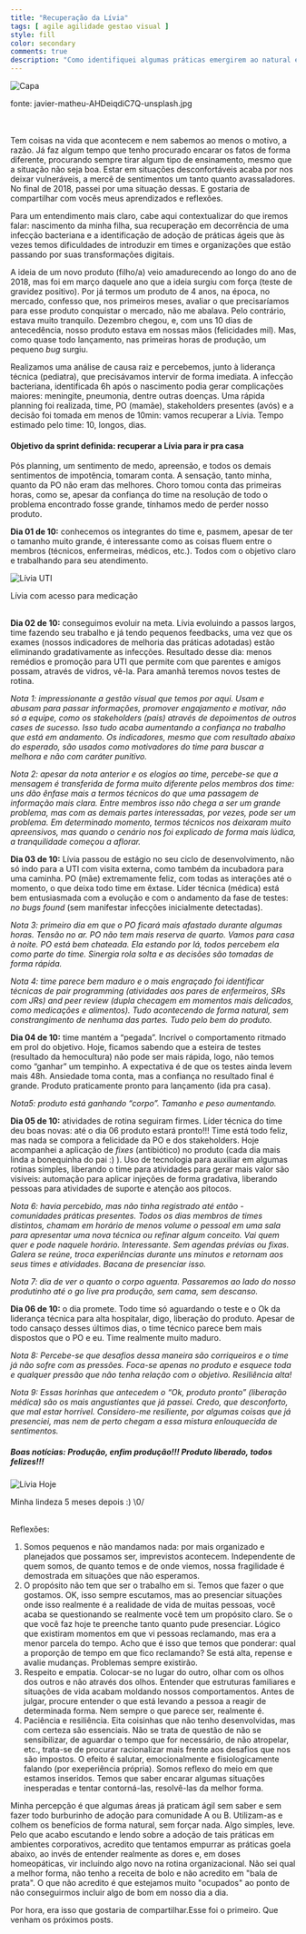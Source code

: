 ```yaml
---
title: "Recuperação da Lívia"
tags: [ agile agilidade gestao visual ]
style: fill
color: secondary
comments: true
description: "Como identifiquei algumas práticas emergirem ao natural em uma UTI Neo"
---
```


![Capa](https://vallinoto.com/media/javier-matheu-AHDeiqdiC7Q-unsplash.jpg)
<figcaption class="caption">fonte: javier-matheu-AHDeiqdiC7Q-unsplash.jpg</figcaption>
<br>
<br>

Tem coisas na vida que acontecem e nem sabemos ao menos o motivo, a razão. Já faz algum tempo que tenho procurado encarar os fatos de forma diferente, procurando sempre tirar algum tipo de ensinamento, mesmo que a situação não seja boa. Estar em situações desconfortáveis acaba por nos deixar vulneráveis, a mercê de sentimentos um tanto quanto avassaladores. No final de 2018, passei por uma situação dessas. E gostaria de compartilhar com vocês meus aprendizados e reflexões.

Para um entendimento mais claro, cabe aqui contextualizar do que iremos falar: nascimento da minha filha, sua recuperação em decorrência de uma infecção bacteriana e a identificação de adoção de práticas ágeis que às vezes temos dificuldades de introduzir em times e organizações que estão passando por suas transformações digitais.

A ideia de um novo produto (filho/a) veio amadurecendo ao longo do ano de 2018, mas foi em março daquele ano que a ideia surgiu com força (teste de gravidez positivo). Por já termos um produto de 4 anos, na época, no mercado, confesso que, nos primeiros meses, avaliar o que precisaríamos para esse produto conquistar o mercado, não me abalava. Pelo contrário, estava muito tranquilo. Dezembro chegou, e, com uns 10 dias de antecedência, nosso produto estava em nossas mãos (felicidades mil). Mas, como quase todo lançamento, nas primeiras horas de produção, um pequeno *bug* surgiu.

Realizamos uma análise de causa raiz e percebemos, junto à liderança técnica (pediatra), que precisávamos intervir de forma imediata. A infecção bacteriana, identificada 6h após o nascimento podia gerar complicações maiores: meningite, pneumonia, dentre outras doenças. Uma rápida planning foi realizada, time, PO (mamãe), stakeholders presentes (avós) e a decisão foi tomada em menos de 10min: vamos recuperar a Lívia. Tempo estimado pelo time: 10, longos, dias.

#### Objetivo da sprint definida: recuperar a Lívia para ir pra casa

Pós planning, um sentimento de medo, apreensão, e todos os demais sentimentos de impotência, tomaram conta. A sensação, tanto minha, quanto da PO não eram das melhores. Choro tomou conta das primeiras horas, como se, apesar da confiança do time na resolução de todo o problema encontrado fosse grande, tínhamos medo de perder nosso produto.

**Dia 01 de 10:** conhecemos os integrantes do time e, pasmem, apesar de ter o tamanho muito grande, é interessante como as coisas fluem entre o membros (técnicos, enfermeiras, médicos, etc.). Todos com o objetivo claro e trabalhando para seu atendimento. 

![Lívia UTI](https://vallinoto.com/media/livia_uti.jpg)
<figcaption class="caption">Lívia com acesso para medicação</figcaption>
<br>

**Dia 02 de 10:** conseguimos evoluir na meta. Lívia evoluindo a passos largos, time fazendo seu trabalho e já tendo pequenos feedbacks, uma vez que os exames (nossos indicadores de melhoria das práticas adotadas) estão eliminando gradativamente as infecções. Resultado desse dia: menos remédios e promoção para UTI que permite com que parentes e amigos possam, através de vidros, vê-la. Para amanhã teremos novos testes de rotina.

*Nota 1: impressionante a gestão visual que temos por aqui. Usam e abusam para passar informações, promover engajamento e motivar, não só a equipe, como os stakeholders (pais) através de depoimentos de outros cases de sucesso. Isso tudo acaba aumentando a confiança no trabalho que está em andamento. Os indicadores, mesmo que com resultado abaixo do esperado, são usados como motivadores do time para buscar a melhora e não com caráter punitivo.*

*Nota 2: apesar da nota anterior e os elogios ao time, percebe-se que a mensagem é transferida de forma muito diferente pelos membros dos time: uns dão ênfase mais a termos técnicos do que uma passagem de informação mais clara. Entre membros isso não chega a ser um grande problema, mas com as demais partes interessadas, por vezes, pode ser um problema. Em determinado momento, termos técnicos nos deixaram muito apreensivos, mas quando o cenário nos foi explicado de forma mais lúdica, a tranquilidade começou a aflorar.*

**Dia 03 de 10:** Lívia passou de estágio no seu ciclo de desenvolvimento, não só indo para a UTI com visita externa, como também da incubadora para uma caminha. PO (mãe) extremamente feliz, com todas as interações até o momento, o que deixa todo time em êxtase. Líder técnica (médica) está bem entusiasmada com a evolução e com o andamento da fase de testes: *no bugs found* (sem manifestar infecções inicialmente detectadas).

*Nota 3: primeiro dia em que o PO ficará mais afastado durante algumas horas. Tensão no ar. PO não tem mais reserva de quarto. Vamos para casa à noite. PO está bem chateada. Ela estando por lá, todos percebem ela como parte do time. Sinergia rola solta e as decisões são tomadas de forma rápida.*

*Nota 4: time parece bem maduro e o mais engraçado foi identificar técnicas de _pair programming_ (atividades aos pares de enfermeiros, SRs com JRs) and peer review (dupla checagem em momentos mais delicados, como medicações e alimentos). Tudo acontecendo de forma natural, sem constrangimento de nenhuma das partes. Tudo pelo bem do produto.*

**Dia 04 de 10:** time mantém a “pegada”. Incrível o comportamento ritmado em prol do objetivo. Hoje, ficamos sabendo que a esteira de testes (resultado da hemocultura) não pode ser mais rápida, logo, não temos como “ganhar” um tempinho. A expectativa é de que os testes ainda levem mais 48h. Ansiedade toma conta, mas a confiança no resultado final é grande. Produto praticamente pronto para lançamento (ida pra casa).

*Nota5: produto está ganhando “corpo”. Tamanho e peso aumentando.*

**Dia 05 de 10:** atividades de rotina seguiram firmes. Líder técnica do time deu boas novas: até o dia 06 produto estará pronto!!! Time está todo feliz, mas nada se compora a felicidade da PO e dos stakeholders. Hoje acompanhei a aplicação de *fixes* (antibiótico) no produto (cada dia mais linda a bonequinha do pai :) ). Uso de tecnologia para auxiliar em algumas rotinas simples, liberando o time para atividades para gerar mais valor são visíveis: automação para aplicar injeções de forma gradativa, liberando pessoas para atividades de suporte e atenção aos pitocos.

*Nota 6: havia percebido, mas não tinha registrado até então - comunidades práticas presentes. Todos os dias membros de times distintos, chamam em horário de menos volume o pessoal em uma sala para apresentar uma nova técnica ou refinar algum conceito. Vai quem quer e pode naquele horário. Interessante. Sem agendas prévias ou fixas. Galera se reúne, troca experiências durante uns minutos e retornam aos seus times e atividades. Bacana de presenciar isso.*

*Nota 7: dia de ver o quanto o corpo aguenta. Passaremos ao lado do nosso produtinho até o go live pra produção, sem cama, sem descanso.*

**Dia 06 de 10:** o dia promete. Todo time só aguardando o teste e o Ok da liderança técnica para alta hospitalar, digo, liberação do produto. Apesar de todo cansaço desses últimos dias, o time técnico parece bem mais dispostos que o PO e eu. Time realmente muito maduro.

*Nota 8: Percebe-se que desafios dessa maneira são corriqueiros e o time já não sofre com as pressões. Foca-se apenas no produto e esquece toda e qualquer pressão que não tenha relação com o objetivo. Resiliência alta!*

*Nota 9: Essas horinhas que antecedem o “Ok, produto pronto” (liberação médica) são os mais angustiantes que já passei. Credo, que desconforto, que mal estar horrível. Considero-me resiliente, por algumas coisas que já presenciei, mas nem de perto chegam a essa mistura enlouquecida de sentimentos.*

##### Boas notícias: Produção, enfim produção!!! Produto liberado, todos felizes!!!


![Lívia Hoje](https://vallinoto.com/media/livia_hj.jpg)
<figcaption class="caption">Minha lindeza 5 meses depois :) \0/</figcaption>
<br>


Reflexões:
1. Somos pequenos e não mandamos nada: por mais organizado e planejados que possamos ser, imprevistos acontecem. Independente de quem somos, de quanto temos e de onde viemos, nossa fragilidade é demostrada em situações que não esperamos.
2. O propósito não tem que ser o trabalho em si. Temos que fazer o que gostamos. OK, isso sempre escutamos, mas ao presenciar situações onde isso realmente é a realidade de vida de muitas pessoas, você acaba se questionando se realmente você tem um propósito claro. Se o que você faz hoje te preenche tanto quanto pude presenciar. Lógico que existiram momentos em que vi pessoas reclamando, mas era a menor parcela do tempo. Acho que é isso que temos que ponderar: qual a proporção de tempo em que fico reclamando? Se está alta, repense e avalie mudanças. Problemas sempre existirão.
3. Respeito e empatia. Colocar-se no lugar do outro, olhar com os olhos dos outros e não através dos olhos. Entender que estruturas familiares e situações de vida acabam moldando nossos comportamentos. Antes de julgar, procure entender o que está levando a pessoa a reagir de determinada forma. Nem sempre o que parece ser, realmente é.
4. Paciência e resiliência. Eita coisinhas que não tenho desenvolvidas, mas com certeza são essenciais. Não se trata de questão de não se sensibilizar, de aguardar o tempo que for necessário, de não atropelar, etc., trata-se de procurar racionalizar mais frente aos desafios que nos são impostos. O efeito é salutar, emocionalmente e fisiologicamente falando (por exeperiência própria). Somos reflexo do meio em que estamos inseridos. Temos que saber encarar algumas situações inesperadas e tentar contorná-las, resolvê-las da melhor forma.

Minha percepção é que algumas áreas já praticam ágil sem saber e sem fazer todo burburinho de adoção para comunidade A ou B. Utilizam-as e colhem os benefícios de forma natural, sem forçar nada. Algo simples, leve. Pelo que acabo escutando e lendo sobre a adoção de tais práticas em ambientes corporativos, acredito que tentamos empurrar as práticas goela abaixo, ao invés de entender realmente as dores e, em doses homeopáticas, vir incluíndo algo novo na rotina organizacional. Não sei qual a melhor forma, não tenho a receita de bolo e não acredito em "bala de prata". O que não acredito é que estejamos muito "ocupados" ao ponto de não conseguirmos incluir algo de bom em nosso dia a dia.

Por hora, era isso que gostaria de compartilhar.Esse foi o primeiro. Que venham os próximos posts.
